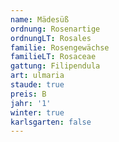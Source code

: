 ```yaml
---
name: Mädesüß
ordnung: Rosenartige
ordnungLT: Rosales
familie: Rosengewächse
familieLT: Rosaceae
gattung: Filipendula
art: ulmaria
staude: true
preis: B
jahr: '1'
winter: true
karlsgarten: false
---
```

